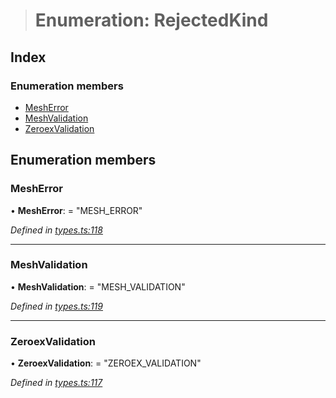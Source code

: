 > # Enumeration: RejectedKind

## Index

### Enumeration members

* [MeshError](_types_.rejectedkind.md#mesherror)
* [MeshValidation](_types_.rejectedkind.md#meshvalidation)
* [ZeroexValidation](_types_.rejectedkind.md#zeroexvalidation)

## Enumeration members

###  MeshError

• **MeshError**: = "MESH_ERROR"

*Defined in [types.ts:118](https://github.com/0xProject/0x-mesh/blob/01a8c7e/rpc/clients/typescript/src/types.ts#L118)*

___

###  MeshValidation

• **MeshValidation**: = "MESH_VALIDATION"

*Defined in [types.ts:119](https://github.com/0xProject/0x-mesh/blob/01a8c7e/rpc/clients/typescript/src/types.ts#L119)*

___

###  ZeroexValidation

• **ZeroexValidation**: = "ZEROEX_VALIDATION"

*Defined in [types.ts:117](https://github.com/0xProject/0x-mesh/blob/01a8c7e/rpc/clients/typescript/src/types.ts#L117)*
